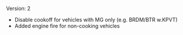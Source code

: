 Version: 2

- Disable cookoff for vehicles with MG only (e.g. BRDM/BTR w.KPVT)
- Added engine fire for non-cooking vehicles
